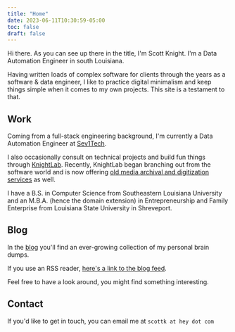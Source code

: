 ```yaml
---
title: "Home"
date: 2023-06-11T10:30:59-05:00
toc: false
draft: false
---
```


Hi there. As you can see up there in the title, I'm Scott Knight. I'm a Data Automation Engineer in south Louisiana.

Having written loads of complex software for clients through the years as a software & data engineer, I like to practice digital minimalism and keep things simple when it comes to my own projects. This site is a testament to that.

## Work

Coming from a full-stack engineering background, I'm currently a Data Automation Engineer at [Sev1Tech](https://sev1tech.com).

I also occasionally consult on technical projects and build fun things through [KnightLab](https://knightlab.co). Recently, KnightLab began branching out from the software world and is now offering [old media archival and digitization services](https://knightlab.film) as well.

I have a B.S. in Computer Science from Southeastern Louisiana University and an M.B.A. (hence the domain extension) in Entrepreneurship and Family Enterprise from Louisiana State University in Shreveport.

## Blog

In the [blog](/blog/) you'll find an ever-growing collection of my personal brain dumps.

If you use an RSS reader, [here's a link to the blog feed](/blog/index.xml).

Feel free to have a look around, you might find something interesting.

## Contact

If you'd like to get in touch, you can email me at `scottk at hey dot com`
